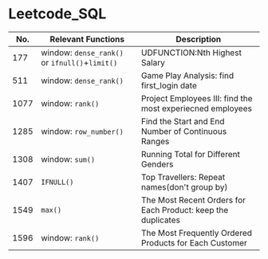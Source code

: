 # Leetcode_SQL

| No.           | Relevant Functions |Description|
| ------------- | -----------------| -------------|
| 177 | window: `dense_rank()` or `ifnull()`+`limit()` |UDFUNCTION:Nth Highest Salary|
| 511 | window: `dense_rank()`  |Game Play Analysis: find first_login date|
| 1077 | window: `rank()`  |Project Employees III: find the most experiecned employees|
| 1285 | window: `row_number()`  |Find the Start and End Number of Continuous Ranges|
| 1308 | window: `sum()`  |Running Total for Different Genders|
| 1407 | `IFNULL()`  |Top Travellers: Repeat names(don't group by)|
| 1549 |  `max()`  |The Most Recent Orders for Each Product: keep the duplicates|
| 1596 | window: `rank()`  |The Most Frequently Ordered Products for Each Customer|
